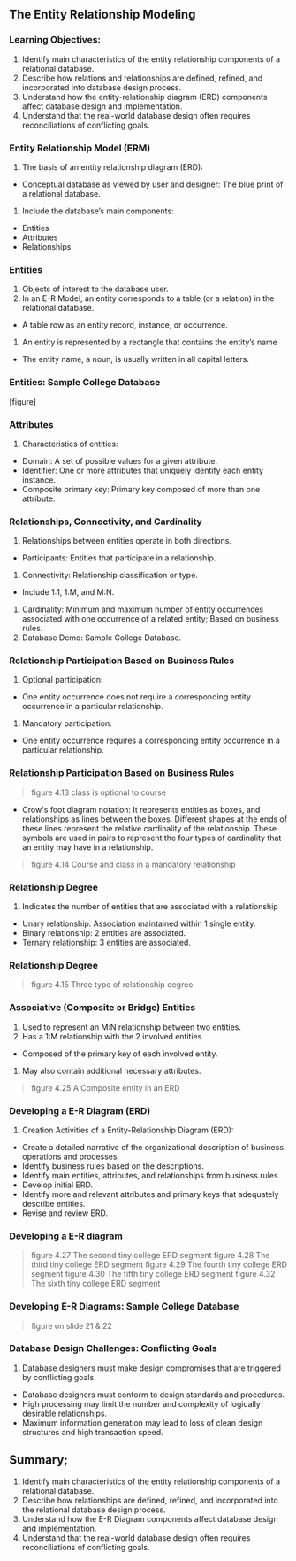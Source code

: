 ## The Entity Relationship Modeling 

### Learning Objectives:

1. Identify main characteristics of the entity relationship components of a relational database.
1. Describe how relations and relationships are defined, refined, and incorporated into database design process.
1. Understand how the entity-relationship diagram (ERD) components affect database design and implementation.
1. Understand that the real-world database design often requires reconciliations of conflicting goals.

### Entity Relationship Model (ERM)
1. The basis of an entity relationship diagram (ERD): 

- Conceptual database as viewed by user and designer: The blue print of a relational database.

1. Include the database’s main components:
- Entities
- Attributes
- Relationships

### Entities 
1. Objects of interest to the database user.
1. In an E-R Model, an entity corresponds to a table (or a relation) in the relational database.
- A table row as an entity record, instance, or occurrence.
1. An entity is represented by a rectangle that contains the entity’s name
- The entity name, a noun, is usually written in all capital letters.

### Entities: Sample College Database
[figure]

### Attributes
1. Characteristics of entities:
- Domain: A set of possible values for a given attribute.
- Identifier: One or more attributes that uniquely identify each entity instance.
- Composite primary key: Primary key composed of more than one attribute.

### Relationships, Connectivity, and Cardinality 
1. Relationships between entities operate in both directions.
- Participants: Entities that participate in a relationship.
1. Connectivity: Relationship classification or type.
- Include 1:1, 1:M, and M:N.
1. Cardinality: Minimum and maximum number of entity occurrences associated with one occurrence of a related entity; Based on business rules. 
1. Database Demo: Sample College Database.

### Relationship Participation Based on Business Rules
1. Optional participation:
- One entity occurrence does not require a corresponding entity occurrence in a particular relationship.
1. Mandatory participation:
- One entity occurrence requires a corresponding entity occurrence in a particular relationship.

### Relationship Participation Based on Business Rules
> figure 4.13 class is optional to course 

- Crow's foot diagram notation: It represents entities as boxes, and relationships as lines between the boxes. Different shapes at the ends of these lines represent the relative cardinality of the relationship. These symbols are used in pairs to represent the four types of cardinality that an entity may have in a relationship. 

> figure 4.14 Course and class in a mandatory relationship

### Relationship Degree

1. Indicates the number of entities that are associated with a relationship

- Unary relationship: Association maintained within 1 single entity. 
- Binary relationship: 2 entities are associated.
- Ternary relationship: 3 entities are associated.


### Relationship Degree
> figure 4.15 Three type of relationship degree


### Associative (Composite or Bridge) Entities
1. Used to represent an M:N relationship between two entities.
1. Has a 1:M relationship with the 2 involved entities.
- Composed of the primary key of each involved entity.
1. May also contain additional necessary attributes.

> figure 4.25 A Composite entity in an ERD

### Developing a E-R Diagram (ERD)
1. Creation Activities of a Entity-Relationship Diagram (ERD):
- Create a detailed narrative of the organizational description of business operations and processes.
- Identify business rules based on the descriptions.
- Identify main entities, attributes, and relationships from business rules.
- Develop initial ERD.
- Identify more and relevant attributes and primary keys that adequately describe entities.
- Revise and review ERD.

### Developing a E-R diagram 
> figure 4.27 The second tiny college ERD segment 
> figure 4.28 The third tiny college ERD segment 
> figure 4.29 The fourth tiny college ERD segment 
> figure 4.30 The fifth tiny college ERD segment 
> figure 4.32 The sixth tiny college ERD segment 

### Developing E-R Diagrams: Sample College Database
> figure on slide 21 & 22

### Database Design Challenges: Conflicting Goals
1. Database designers must make design compromises that are triggered by conflicting goals.
- Database designers must conform to design standards and procedures. 
- High processing may limit the number and complexity of logically desirable relationships.
- Maximum information generation may lead to loss of clean design structures and high transaction speed.

## Summary;

1. Identify main characteristics of the entity relationship components of a relational database.
1. Describe how relationships are defined, refined, and incorporated into the relational database design process.
1. Understand how the E-R Diagram components affect database design and implementation.
1. Understand that the real-world database design often requires reconciliations of conflicting goals.

































